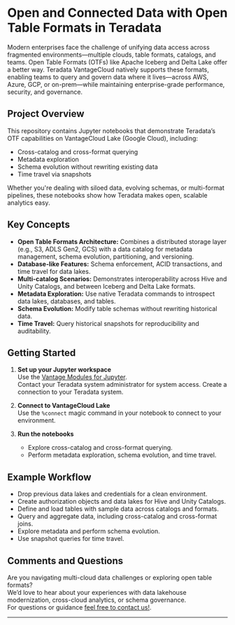 # Open and Connected Data with Open Table Formats in Teradata

Modern enterprises face the challenge of unifying data access across fragmented environments—multiple clouds, table formats, catalogs, and teams. Open Table Formats (OTFs) like Apache Iceberg and Delta Lake offer a better way. Teradata VantageCloud natively supports these formats, enabling teams to query and govern data where it lives—across AWS, Azure, GCP, or on-prem—while maintaining enterprise-grade performance, security, and governance.

## Project Overview

This repository contains Jupyter notebooks that demonstrate Teradata’s OTF capabilities on VantageCloud Lake (Google Cloud), including:
- Cross-catalog and cross-format querying
- Metadata exploration
- Schema evolution without rewriting existing data
- Time travel via snapshots

Whether you're dealing with siloed data, evolving schemas, or multi-format pipelines, these notebooks show how Teradata makes open, scalable analytics easy.

## Key Concepts

- **Open Table Formats Architecture:** Combines a distributed storage layer (e.g., S3, ADLS Gen2, GCS) with a data catalog for metadata management, schema evolution, partitioning, and versioning.
- **Database-like Features:** Schema enforcement, ACID transactions, and time travel for data lakes.
- **Multi-catalog Scenarios:** Demonstrates interoperability across Hive and Unity Catalogs, and between Iceberg and Delta Lake formats.
- **Metadata Exploration:** Use native Teradata commands to introspect data lakes, databases, and tables.
- **Schema Evolution:** Modify table schemas without rewriting historical data.
- **Time Travel:** Query historical snapshots for reproducibility and auditability.

## Getting Started

1. **Set up your Jupyter workspace**  
   Use the [Vantage Modules for Jupyter](https://downloads.teradata.com/download/tools/vantage-modules-for-jupyter).  
   Contact your Teradata system administrator for system access.
   Create a connection to your Teradata system.

2. **Connect to VantageCloud Lake**  
   Use the `%connect` magic command in your notebook to connect to your environment.

3. **Run the notebooks**  
   - Explore cross-catalog and cross-format querying.
   - Perform metadata exploration, schema evolution, and time travel.

## Example Workflow

- Drop previous data lakes and credentials for a clean environment.
- Create authorization objects and data lakes for Hive and Unity Catalogs.
- Define and load tables with sample data across catalogs and formats.
- Query and aggregate data, including cross-catalog and cross-format joins.
- Explore metadata and perform schema evolution.
- Use snapshot queries for time travel.

## Comments and Questions

Are you navigating multi-cloud data challenges or exploring open table formats?  
We’d love to hear about your experiences with data lakehouse modernization, cross-cloud analytics, or schema governance.  
For questions or guidance [feel free to contact us!](https://www.teradata.com/platform/open-table-formats).

---